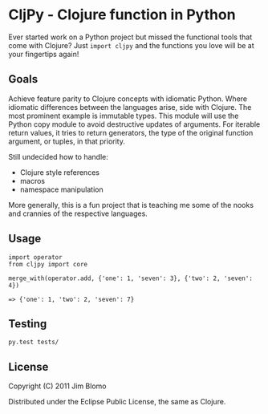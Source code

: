 # CljPy - Clojure function in Python

Ever started work on a Python project but missed the functional tools that come
with Clojure?  Just `import cljpy` and the functions you love will be at your
fingertips again!

## Goals

Achieve feature parity to Clojure concepts with idiomatic Python.  Where
idiomatic differences between the languages arise, side with Clojure.  The most
prominent example is immutable types.  This module will use the Python copy
module to avoid destructive updates of arguments.  For iterable return values,
it tries to return generators, the type of the original function argument, or
tuples, in that priority.

Still undecided how to handle:
- Clojure style references
- macros
- namespace manipulation

More generally, this is a fun project that is teaching me some of the nooks and
crannies of the respective languages.

## Usage

    import operator
    from cljpy import core
    
    merge_with(operator.add, {'one': 1, 'seven': 3}, {'two': 2, 'seven': 4})
    
    => {'one': 1, 'two': 2, 'seven': 7}

## Testing

    py.test tests/

## License

Copyright (C) 2011 Jim Blomo

Distributed under the Eclipse Public License, the same as Clojure.
